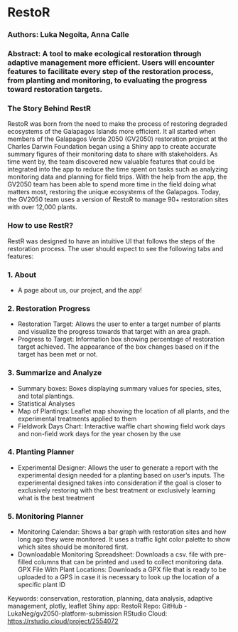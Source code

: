 # RestoR
### Authors: Luka Negoita, Anna Calle

### Abstract: A tool to make ecological restoration through adaptive management more efficient. Users will encounter features to facilitate every step of the restoration process, from planting and monitoring, to evaluating the progress toward restoration targets.

### The Story Behind RestR
RestoR was born from the need to make the process of restoring degraded ecosystems of the Galapagos Islands more efficient. It all started when members of the Galapagos Verde 2050 (GV2050) restoration project at the Charles Darwin Foundation began using a Shiny app to create accurate summary figures of their monitoring data to share with stakeholders. As time went by, the team discovered new valuable features that could be integrated into the app to reduce the time spent on tasks such as analyzing monitoring data and planning for field trips. With the help from the app, the GV2050 team has been able to spend more time in the field doing what matters most, restoring the unique ecosystems of the Galapagos. Today, the GV2050 team uses a version of RestoR to manage 90+ restoration sites with over 12,000 plants.

### How to use RestR?
RestR was designed to have an intuitive UI that follows the steps of the restoration process. The user should expect to see the following tabs and features:

### 1. About
 - A page about us, our project, and the app!

### 2. Restoration Progress
 - Restoration Target: Allows the user to enter a target number of plants and visualize the progress towards that target with an area graph.
 - Progress to Target: Information box showing percentage of restoration target achieved. The appearance of the box changes based on if the target has been met or not.

### 3. Summarize and Analyze
 - Summary boxes: Boxes displaying summary values for species, sites, and total plantings.
 - Statistical Analyses
 - Map of Plantings: Leaflet map showing the location of all plants, and the experimental treatments applied to them
 - Fieldwork Days Chart: Interactive waffle chart showing field work days and non-field work days for the year chosen by the use

### 4. Planting Planner
 - Experimental Designer: Allows the user to generate a report with the experimental design needed for a planting based on user’s inputs. The experimental designed takes into consideration if the goal is closer to exclusively restoring with the best treatment or exclusively learning what is the best treatment

### 5. Monitoring Planner
 - Monitoring Calendar: Shows a bar graph with restoration sites and how long ago they were monitored. It uses a traffic light color palette to show which sites should be monitored first.
 - Downloadable Monitoring Spreadsheet: Downloads a csv. file with pre-filled columns that can be printed and used to collect monitoring data.
GPX File With Plant Locations: Downloads a GPX file that is ready to be uploaded to a GPS in case it is necessary to look up the location of a specific plant ID

Keywords: conservation, restoration, planning, data analysis, adaptive management, plotly, leaflet
Shiny app: RestoR 
Repo: GitHub - LukaNeg/gv2050-platform-submission
RStudio Cloud: https://rstudio.cloud/project/2554072
